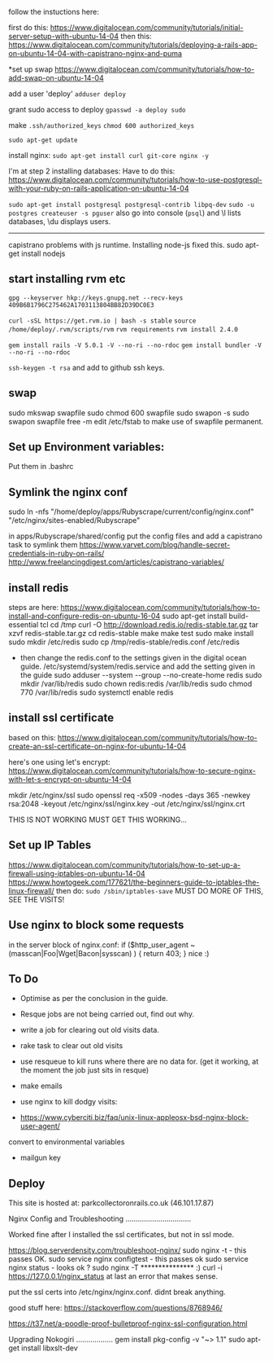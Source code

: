 follow the instuctions here:

first do this:
https://www.digitalocean.com/community/tutorials/initial-server-setup-with-ubuntu-14-04
then this:
https://www.digitalocean.com/community/tutorials/deploying-a-rails-app-on-ubuntu-14-04-with-capistrano-nginx-and-puma

*set up swap
https://www.digitalocean.com/community/tutorials/how-to-add-swap-on-ubuntu-14-04

add a user 'deploy'
`adduser deploy`

grant sudo access to deploy
`gpasswd -a deploy sudo`

make `.ssh/authorized_keys`
`chmod 600 authorized_keys`

`sudo apt-get update`

install nginx:
`sudo apt-get install curl git-core nginx -y`

I'm at step 2 installing databases:
Have to do this:
https://www.digitalocean.com/community/tutorials/how-to-use-postgresql-with-your-ruby-on-rails-application-on-ubuntu-14-04

`sudo apt-get install postgresql postgresql-contrib libpq-dev`
`sudo -u postgres createuser -s pguser`
also go into console (`psql`) and \l lists databases, \du displays users.


---------------------------
capistrano problems with js runtime.  Installing node-js fixed this.
sudo apt-get install nodejs



start installing rvm etc
------------------------
`gpg --keyserver hkp://keys.gnupg.net --recv-keys 409B6B1796C275462A1703113804BB82D39DC0E3`


`curl -sSL https://get.rvm.io | bash -s stable`
`source /home/deploy/.rvm/scripts/rvm`
`rvm requirements`
`rvm install 2.4.0`

`gem install rails -V 5.0.1 -V --no-ri --no-rdoc`
`gem install bundler -V --no-ri --no-rdoc`


`ssh-keygen -t rsa`  and add to github ssh keys.

swap
----
sudo mkswap swapfile
sudo chmod 600 swapfile
sudo swapon -s
sudo swapon swapfile
free -m
edit /etc/fstab   to make use of swapfile permanent.

Set up Environment variables:
-----------------------------
Put them in .bashrc

Symlink the nginx conf
----------------------
sudo ln -nfs "/home/deploy/apps/Rubyscrape/current/config/nginx.conf" "/etc/nginx/sites-enabled/Rubyscrape"

in apps/Rubyscrape/shared/config   put the config files and add a capistrano task to  symlink them
https://www.varvet.com/blog/handle-secret-credentials-in-ruby-on-rails/
http://www.freelancingdigest.com/articles/capistrano-variables/


install redis
-------------
steps are here: https://www.digitalocean.com/community/tutorials/how-to-install-and-configure-redis-on-ubuntu-16-04
sudo apt-get install build-essential tcl
cd /tmp
curl -O http://download.redis.io/redis-stable.tar.gz
tar xzvf redis-stable.tar.gz
cd redis-stable
make
make test
sudo make install
sudo mkdir /etc/redis
sudo cp /tmp/redis-stable/redis.conf /etc/redis
- then change the redis.conf to the settings given in the digital ocean guide.
/etc/systemd/system/redis.service     and add the setting given in the guide
sudo adduser --system --group --no-create-home redis
sudo mkdir /var/lib/redis
sudo chown redis:redis /var/lib/redis
sudo chmod 770 /var/lib/redis
sudo systemctl enable redis

install ssl certificate
-----------------------
based on this:  https://www.digitalocean.com/community/tutorials/how-to-create-an-ssl-certificate-on-nginx-for-ubuntu-14-04

here's one using let's encrypt:
https://www.digitalocean.com/community/tutorials/how-to-secure-nginx-with-let-s-encrypt-on-ubuntu-14-04


mkdir /etc/nginx/ssl
sudo openssl req -x509 -nodes -days 365 -newkey rsa:2048 -keyout /etc/nginx/ssl/nginx.key -out /etc/nginx/ssl/nginx.crt

THIS IS NOT WORKING MUST GET THIS WORKING...

Set up IP Tables
----------------
https://www.digitalocean.com/community/tutorials/how-to-set-up-a-firewall-using-iptables-on-ubuntu-14-04
https://www.howtogeek.com/177621/the-beginners-guide-to-iptables-the-linux-firewall/
then do:  `sudo /sbin/iptables-save`
MUST DO MORE OF THIS, SEE THE VISITS!

Use nginx to block some requests
--------------------------------
in the server block of nginx.conf:
        if ($http_user_agent ~ (masscan|Foo|Wget|Bacon|sysscan) ) {
         return 403;
        }
nice  :)


To Do
-----
* Optimise as per the conclusion in the guide.
* Resque jobs are not being carried out, find out why.
* write a job for clearing out old visits data.
* rake task to clear out old visits

* use resqueue to kill runs where there are no data for. (get it working, at the moment the job just sits in resque)
* make emails

* use nginx to kill dodgy visits:
* https://www.cyberciti.biz/faq/unix-linux-appleosx-bsd-nginx-block-user-agent/

convert to environmental variables
- mailgun key



Deploy
------ 
This site is hosted at:  parkcollectoronrails.co.uk   (46.101.17.87)



Nginx Config and Troubleshooting
................................

Worked fine after I installed the ssl certificates, but not in ssl mode.

https://blog.serverdensity.com/troubleshoot-nginx/
sudo nginx -t                   - this passes OK.
sudo service nginx configtest   - this passes ok
sudo service nginx status       - looks ok ?
sudo nginx -T    ***************  :)
curl -i https://127.0.0.1/nginx_status   at last an error that makes sense.

put the ssl certs into /etc/nginx/nginx.conf.  didnt break anything.

good stuff here:  https://stackoverflow.com/questions/8768946/

https://t37.net/a-poodle-proof-bulletproof-nginx-ssl-configuration.html

Upgrading Nokogiri
..................
gem install pkg-config -v "~> 1.1"
sudo apt-get install libxslt-dev



